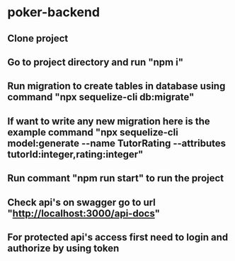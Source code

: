 # poker-backend

## Clone project

## Go to project directory and run "npm i"

## Run migration to create tables in database using command "npx sequelize-cli db:migrate"

## If want to write any new migration here is the example command "npx sequelize-cli model:generate --name TutorRating --attributes tutorId:integer,rating:integer"

## Run commant "npm run start" to run the project

## Check api's on swagger go to url "<http://localhost:3000/api-docs>"

## For protected api's access first need to login and authorize by using token
